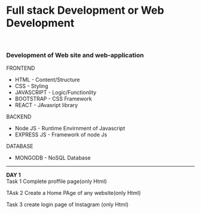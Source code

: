 <b><h1>Full stack Development or Web Development</h1></b>
<br/>
<b><h3>Development of Web site and web-application</h3></b>

FRONTEND 
- HTML  -  Content/Structure
- CSS   -  Styling
- JAVASCRIPT - Logic/Functionlity
- BOOTSTRAP -  CSS Framework
- REACT  -  JAvasript library

BACKEND
-  Node  JS  - Runtime Envirnment of Javascript
-  EXPRESS JS  - Framework of node Js


DATABASE
- MONGODB - NoSQL Database <br/>
<hr/>


<b>DAY 1 </b><br/>
Task 1
Complete proffile page(only Html)

TAsk 2
Create a Home PAge of any website(only Html)

Task 3
create login page of Instagram (only Html)
